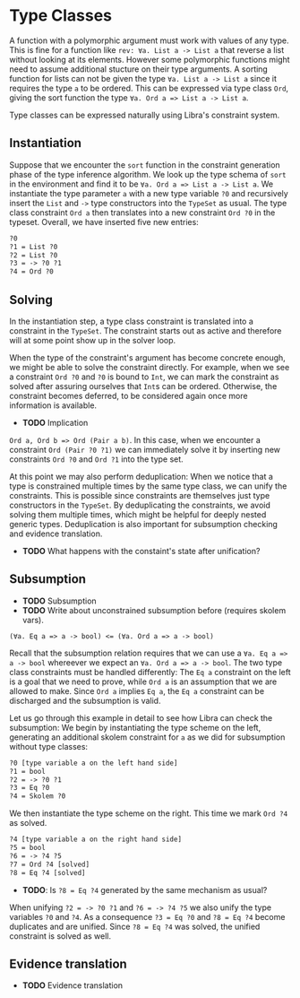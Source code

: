 # Type Classes

A function with a polymorphic argument must work with values of any type.
This is fine for a function like `rev: ∀a. List a -> List a` that reverse a
list without looking at its elements.
However some polymorphic functions might need to assume additional stucture
on their type arguments.
A sorting function for lists can not be given the type `∀a. List a -> List a`
since it requires the type `a` to be ordered.
This can be expressed via type class `Ord`, giving the sort function the type
`∀a. Ord a => List a -> List a`.

Type classes can be expressed naturally using Libra's constraint system.

## Instantiation

Suppose that we encounter the `sort` function in the constraint generation
phase of the type inference algorithm. We look up the type schema of `sort`
in the environment and find it to be `∀a. Ord a => List a -> List a`.
We instantiate the type parameter `a` with a new type variable `?0` and
recursively insert the `List` and `->` type constructors into the `TypeSet` as usual.
The type class constraint `Ord a` then translates into a new constraint `Ord ?0`
in the typeset. Overall, we have inserted five new entries:

```txt
?0
?1 = List ?0
?2 = List ?0
?3 = -> ?0 ?1
?4 = Ord ?0
```

## Solving

In the instantiation step, a type class constraint is translated into a constraint
in the `TypeSet`. The constraint starts out as active and therefore will at some
point show up in the solver loop.

When the type of the constraint's argument has become concrete enough,
we might be able to solve the constraint directly. For example, when we see
a constraint `Ord ?0` and `?0` is bound to `Int`, we can mark the constraint
as solved after assuring ourselves that `Int`s can be ordered. Otherwise,
the constraint becomes deferred, to be considered again once more information
is available.

 - **TODO** Implication

`Ord a, Ord b => Ord (Pair a b)`.
In this case, when we encounter a constraint `Ord (Pair ?0 ?1)` we can immediately
solve it by inserting new constraints `Ord ?0` and `Ord ?1` into the type set.


At this point we may also perform deduplication:
When we notice that a type is constrained multiple times by the same type class,
we can unify the constraints. This is possible since constraints are themselves
just type constructors in the `TypeSet`.
By deduplicating the constraints, we avoid solving them multiple times,
which might be helpful for deeply nested generic types.
Deduplication is also important for subsumption checking and evidence translation.

 - **TODO** What happens with the constaint's state after unification?
 
## Subsumption

 - **TODO** Subsumption
 - **TODO** Write about unconstrained subsumption before (requires skolem vars).

`(∀a. Eq a => a -> bool) <= (∀a. Ord a => a -> bool)`

Recall that the subsumption relation requires that we
can use a `∀a. Eq a => a -> bool` whereever we expect an `∀a. Ord a => a -> bool`.
The two type class constraints must be handled differently:
The `Eq a` constraint on the left is a goal that we need to prove,
while `Ord a` is an assumption that we are allowed to make.
Since `Ord a` implies `Eq a`, the `Eq a` constraint can be discharged and the subsumption is valid.

Let us go through this example in detail to see how Libra can check the subsumption:
We begin by instantiating the type scheme on the left, generating an additional
skolem constraint for `a` as we did for subsumption without type classes:

```txt
?0 [type variable a on the left hand side]
?1 = bool
?2 = -> ?0 ?1
?3 = Eq ?0
?4 = Skolem ?0
```

We then instantiate the type scheme on the right.
This time we mark `Ord ?4` as solved.
```txt
?4 [type variable a on the right hand side]
?5 = bool
?6 = -> ?4 ?5
?7 = Ord ?4 [solved]
?8 = Eq ?4 [solved]
```

 - **TODO**: Is `?8 = Eq ?4` generated by the same mechanism as usual?

When unifying `?2 = -> ?0 ?1` and `?6 = -> ?4 ?5`
we also unify the type variables `?0` and `?4`. 
As a consequence `?3 = Eq ?0` and `?8 = Eq ?4` become duplicates and are
unified. Since `?8 = Eq ?4` was solved, the unified constraint is solved as well.
 
## Evidence translation
 
 - **TODO** Evidence translation
